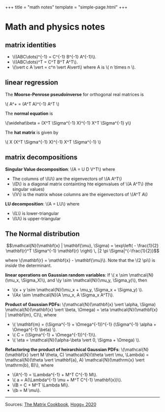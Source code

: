 +++
title = "math notes"
template = "simple-page.html"
+++
# Math and physics notes

## matrix identities

- \\((ABC\dots)^{-1} = C^{-1} B^{-1} A^{-1}\\).
- \\((ABC\dots)^T = C^T B^T A^T\\).
- \\(\vert c A \vert = c^n \vert A\vert\\) where A is \\( n \times n \\).

## linear regression

The **Moorse-Penrose pseudoinverse** for orthogonal real matrices is

\\( A^+ = (A^T A)^{-1} A^T \\)

The **normal equation** is

\\(\widehat\beta = (X^T \Sigma^{-1} X)^{-1} X^T \Sigma^{-1} y\\)

The **hat matrix** is given by

\\( X (X^T \Sigma^{-1} X)^{-1} X^T \Sigma^{-1} \\)

## matrix decompositions

**Singular Value decomposition**: \\(A = U D V^T\\) where
- The columns of \\(U\\) are the eigenvectors of \\(A A^T\\)
- \\(D\\) is a diagonal matrix containting hte eigenvalues of \\(A A^T\\) (the singular values)
- \\(V\\) is the matrix whose columns are the eigenvectors of \\(A^T A\\)

**LU decomposition**: \\(A = LU\\) where
- \\(L\\) is lower-triangular
- \\(U\\) is upper-triangular

## The Normal distribution

$$\mathcal{N}(\mathbf{x} | \mathbf{\mu}, \Sigma) =  \exp\left( - \frac{1}{2} \mathbf{r}^T \Sigma^{-1} \mathbf{r} \right) \, |2 \pi \Sigma|^{-\frac{1}{2}}$$

where \\(\mathbf{r} = \mathbf{x} - \mathbf{\mu}\\). Note that the \\(2 \pi\\) is *inside* the determinant.

**linear operations on Gaussian random variables**: If \\( x \sim \mathcal{N}(\mu_x, \Sigma_X)\\), and \\(y \sim \mathcal{N}(\mu_y, \Sigma_y)\\), then
- \\(x + y \sim \mathcal{N}(\mu_x + \mu_y, \Sigma_x + \Sigma_y) \\).
- \\(Ax \sim \mathcal{N}(A \mu_x, A \Sigma_x A^T)\\).

**Product of Gaussian PDFs:**
\\(\mathcal{N}(\mathbf{x} \vert \alpha, \Sigma) \mathcal{N}(\mathbf{x} \vert \beta, \Omega) = \eta \mathcal{N}(\mathbf{x} | \mathbf{m}, C)\\), where
- \\( \mathbf{m} = (\Sigma^{-1} + \Omega^{-1})^{-1} (\Sigma^{-1} \alpha + \Omega^{-1} \beta) \\).
- \\( C = (\Sigma^{-1} + \Omega^{-1})^{-1}\\).
- \\( \eta = \mathcal{N}(\alpha-\beta \vert 0, \Sigma + \Omega) \\).

**Refactoring the product of heirarchical Gaussian PDFs**:
\\(\mathcal{N}(\mathbf{x} \vert M \theta, C) \mathcal{N}(\theta \vert \mu, \Lambda) = \mathcal{N}(\theta \vert \mathbf{a}, A) \mathcal{N}(\mathrm{x} \vert \mathrm{b}, B)\\), where
- \\(A^{-1} = \Lambda^{-1} + M^T C^{-1} M\\).
- \\( a = A(\Lambda^{-1} \mu + M^T C^{-1} \mathbf{x})\\).
- \\(B = C + M^T \Lambda M\\).
- \\(b = M \mu\\).

---
Sources: [The Matrix Cookbook](https://www.math.uwaterloo.ca/~hwolkowi/matrixcookbook.pdf), [Hogg+ 2020](https://ui.adsabs.harvard.edu/link_gateway/2020arXiv200514199H/doi:10.48550/arXiv.2005.14199)
